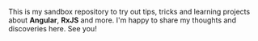 This is my sandbox repository to try out tips, tricks and learning projects about **Angular**, **RxJS** and more. I'm happy to share my thoughts and discoveries here. See you!

